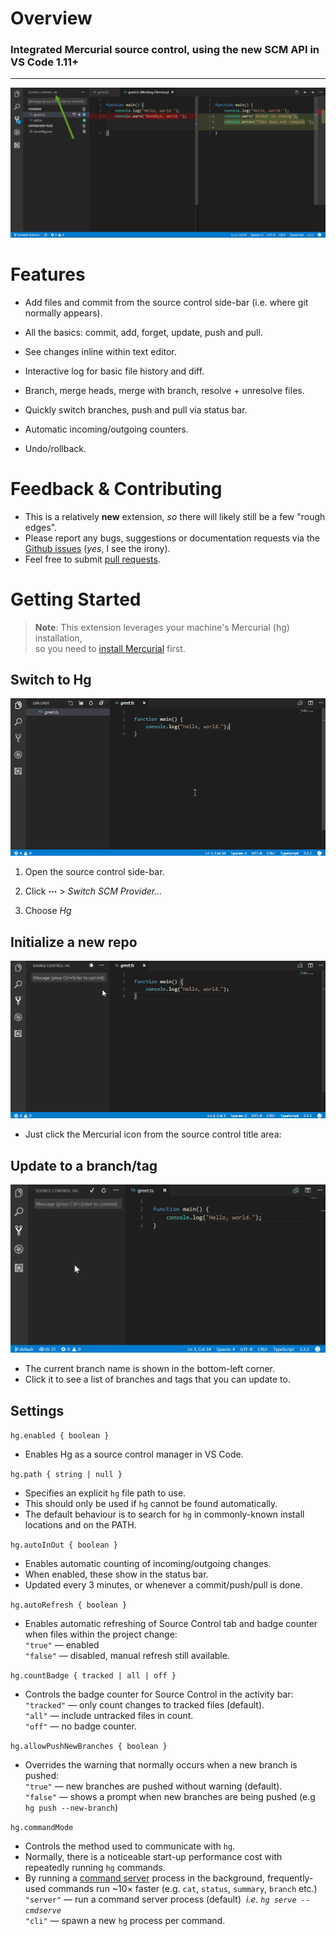 # Overview

### Integrated Mercurial source control, using the new SCM API in VS Code 1.11+

-----

![Hg](images/hg.png) 

# Features

 * Add files and commit from the source control side-bar (i.e. where git normally appears).

 * All the basics: commit, add, forget, update, push and pull. 

 * See changes inline within text editor. 

 * Interactive log for basic file history and diff.

 * Branch, merge heads, merge with branch, resolve + unresolve files.

 * Quickly switch branches, push and pull via status bar.

 * Automatic incoming/outgoing counters. 

 * Undo/rollback.

# Feedback & Contributing

 * This is a relatively **new** extension, _so_ there will likely still be a few "rough edges"\.
 * Please report any bugs, suggestions or documentation requests via the [Github issues](https://github.com/mrcrowl/vscode-hg/issues) (_yes_, I see the irony).
 * Feel free to submit [pull requests](https://github.com/mrcrowl/vscode-hg/pulls).

# Getting Started

> **Note**: This extension leverages your 
> machine's Mercurial (hg) installation,  
> so you need to [install Mercurial](https://www.mercurial-scm.org) first. 

## Switch to Hg

![Switch to Hg](images/switch-to-hg.gif)

 1. Open the source control side-bar.

 1. Click **⋯** > _Switch SCM Provider..._

 1. Choose _Hg_

## Initialize a new repo

![Init a repo](images/init.gif) 

  * Just click the Mercurial icon from the source control title area:

## Update to a branch/tag

![Change branches](images/change-branch.gif)

  * The current branch name is shown in the bottom-left corner.
  * Click it to see a list of branches and tags that you can update to.

## Settings

`hg.enabled { boolean }`
  * Enables Hg as a source control manager in VS Code.

`hg.path { string | null }`
  * Specifies an explicit `hg` file path to use.
  * This should only be used if `hg` cannot be found automatically.
  * The default behaviour is to search for `hg` in commonly-known install locations and on the PATH.
  
`hg.autoInOut { boolean }`
  * Enables automatic counting of incoming/outgoing changes.
  * When enabled, these show in the status bar.
  * Updated every 3 minutes, or whenever a commit/push/pull is done.
  
`hg.autoRefresh { boolean }`

  * Enables automatic refreshing of Source Control tab and badge counter when files within the project change:  
  `"true"` &mdash; enabled  
  `"false"` &mdash; disabled, manual refresh still available.
    
`hg.countBadge { tracked | all | off }`
  * Controls the badge counter for Source Control in the activity bar:  
  `"tracked"` &mdash; only count changes to tracked files (default).  
  `"all"` &mdash; include untracked files in count.  
  `"off"` &mdash; no badge counter.
  
`hg.allowPushNewBranches { boolean }`
  * Overrides the warning that normally occurs when a new branch is pushed:  
  `"true"` &mdash; new branches are pushed without warning (default).  
  `"false"` &mdash; shows a prompt when new branches are being pushed (e.g `hg push --new-branch`)
  
`hg.commandMode`
  * Controls the method used to communicate with `hg`.
  * Normally, there is a noticeable start-up performance cost with repeatedly running `hg` commands.
  * By running a [command server](https://www.mercurial-scm.org/wiki/CommandServer) process in the background, frequently-used commands run ~10× faster (e.g. `cat`, `status`, `summary`, `branch` etc.)  
  `"server"` &mdash; run a command server process (default) &nbsp;_i.e. `hg serve --cmdserve`_  
  `"cli"` &mdash; spawn a new `hg` process per command.
